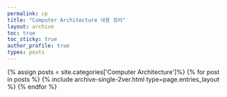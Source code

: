 ```yaml
---
permalink: cp
title: "Computer Architecture 내용 정리"
layout: archive
toc: true
toc_sticky: true
author_profile: true
types: posts
---
```


{% assign posts = site.categories['Computer Architecture']%}
{% for post in posts %}
  {% include archive-single-2ver.html type=page.entries_layout %}
{% endfor %}